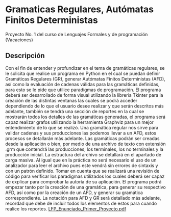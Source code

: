 # Gramaticas Regulares, Autómatas Finitos Deterministas
Proyecto No. 1 del curso de Lenguajes Formales y de programación (Vacaciones)
## Descripción
Con el fin de entender y profundizar en el tema de gramáticas regulares, se le solicita que
realice un programa en Python en el cual se puedan definir Gramáticas Regulares (GR),
generar Autómatas Finitos Deterministas (AFD), así como la evaluación de cadenas válidas
para las gramáticas definidas, para esto se le pide que utilice paradigmas de programación.
El programa deberá ser desarrollado de forma visual utilizando la librería Tkinter para la
creación de las distintas ventanas las cuales se podrá acceder dependiendo de lo que el usuario
desee realizar y que serán descritos más adelante, también se tendrá una sección de reportes
en la cual se mostrarán todos los detalles de las gramáticas generadas, el programa será capaz
realizar grafos utilizando la herramienta Graphviz para un mejor entendimiento de lo que se
realizó.
Una gramática regular nos sirve para validar cadenas y sus producciones las podemos llevar
a un AFD, estos procesos se detallarán más adelante.
Las gramáticas podrán ser creadas desde la aplicación o bien, por medio de una archivo de
texto con extensión .grm que contendrá las producciones, los terminales, los no terminales y
la producción inicial. La estructura del archivo se detallará en el apartado de carga masiva.
Al igual que en la práctica no será necesario el uso de un analizador para leer el archivo pues
este vendrá sin errores de sintaxis y con un patrón definido.
Tomar en cuenta que se realizará una revisión de código para verificar los paradigmas
utilizados los cuales deberá ser capaz de explicar para comprobar la autoría de su aplicación.
El programa podrá empezar tanto por la creación de una gramática, para generar su respectivo
AFD, así como por la creación de un AFD, y generar su gramática correspondiente. La
notación para AFD y GR será detallado más adelante, recordad que debe de incluir todos los
elementos de estos para cuando realice los reportes.
[LFP_Enunciado_Primer_Proyecto.pdf](https://github.com/WendiVicente6/P1_202106484/files/10714768/LFP_Enunciado_Primer_Proyecto.pdf)

